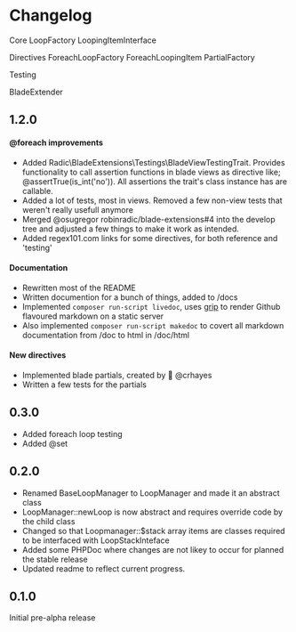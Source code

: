 Changelog
=============

Core
LoopFactory
LoopingItemInterface

Directives
ForeachLoopFactory
ForeachLoopingItem
PartialFactory

Testing


BladeExtender

1.2.0
-------------
 
#### @foreach improvements
- Added Radic\BladeExtensions\Testings\BladeViewTestingTrait. Provides functionality to call assertion functions in blade views as directive like; @assertTrue(is_int('no')). All assertions the trait's class instance has are callable. 
- Added a lot of tests, most in views. Removed a few non-view tests that weren't really usefull anymore
- Merged @osugregor robinradic/blade-extensions#4 into the develop tree and adjusted a few things to make it work as intended.
- Added regex101.com links for some directives, for both reference and 'testing'

#### Documentation
- Rewritten most of the README
- Written documention for a bunch of things, added to /docs
- Implemented `composer run-script livedoc`, uses [grip](aa) to render Github flavoured markdown on a static server
- Also implemented `composer run-script makedoc` to covert all markdown documentation from /doc to html in /doc/html

#### New directives
- Implemented blade partials, created by :muscle: @crhayes
- Written a few tests for the partials 



0.3.0
-------------
- Added foreach loop testing
- Added @set




0.2.0
-------------
- Renamed BaseLoopManager to LoopManager and made it an abstract class
- LoopManager::newLoop is now abstract and requires override code by the child class
- Changed so that Loopmanager::$stack array items are classes required to be interfaced with LoopStackInteface
- Added some PHPDoc where changes are not likey to occur for planned the stable release
- Updated readme to reflect current progress.

0.1.0
-------------
Initial pre-alpha release